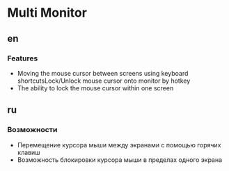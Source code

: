 # Multi Monitor



## en

### Features

+ Moving the mouse cursor between screens using keyboard shortcutsLock/Unlock mouse cursor onto monitor by hotkey
+ The ability to lock the mouse cursor within one screen



## ru

### Возможности

+ Перемещение курсора мыши между экранами с помощью горячих клавиш
+ Возможность блокировки курсора мыши в пределах одного экрана